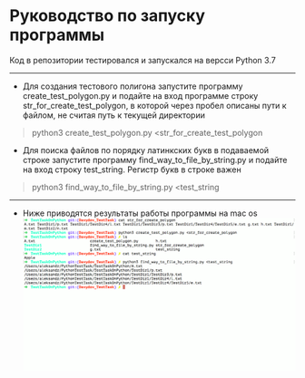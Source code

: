 **Руководство по запуску программы**
=====================

 Код в репозитории тестировался и запускался на версси Python 3.7
 ***
 * Для создания тестового полигона запустите программу create_test_polygon.py и подайте на вход программе строку str_for_create_test_polygon, в которой через пробел описаны пути к файлом, не считая путь к текущей директории
 >python3 create_test_polygon.py <str_for_create_test_polygon
 * Для поиска файлов по порядку латинкских букв в подаваемой строке запустите программу find_way_to_file_by_string.py и подайте на вход строку test_string. Регистр букв в строке важен
 >python3 find_way_to_file_by_string.py <test_string
 ***
 * Ниже приводятся результаты работы программы на mac os
![screenshot of sample](https://github.com/SpceForMind/images/blob/master/Запуск%20тестового%20задания.png)
